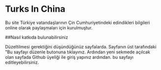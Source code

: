 # Turks In China

Bu site Türkiye vatandaşlarının Çin Cumhuriyetindeki edindikleri bilgileri online olarak paylaşmaları için kurulmuştur.


##Nasıl katkıda bulunabilirsiniz

Düzeltilmesi gerektiğini düşündüğünüz sayfalarda. Sayfanın üst tarafındaki "Bu sayfayı düzenle butonuna tıklayınız. Ardından yeni sekmede açılcak olan sayfada Github üyeliği ile giriş yapınız ardından. bu sayfayı editleyebilirsiniz. 



